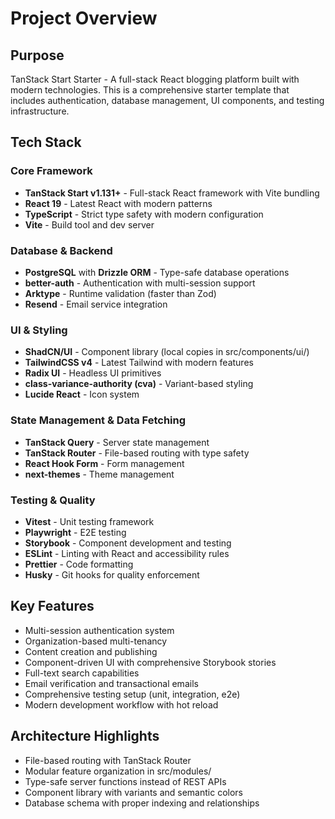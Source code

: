 # Project Overview

## Purpose

TanStack Start Starter - A full-stack React blogging platform built with modern technologies. This is a comprehensive starter template that includes authentication, database management, UI components, and testing infrastructure.

## Tech Stack

### Core Framework

- **TanStack Start v1.131+** - Full-stack React framework with Vite bundling
- **React 19** - Latest React with modern patterns
- **TypeScript** - Strict type safety with modern configuration
- **Vite** - Build tool and dev server

### Database & Backend

- **PostgreSQL** with **Drizzle ORM** - Type-safe database operations
- **better-auth** - Authentication with multi-session support
- **Arktype** - Runtime validation (faster than Zod)
- **Resend** - Email service integration

### UI & Styling

- **ShadCN/UI** - Component library (local copies in src/components/ui/)
- **TailwindCSS v4** - Latest Tailwind with modern features
- **Radix UI** - Headless UI primitives
- **class-variance-authority (cva)** - Variant-based styling
- **Lucide React** - Icon system

### State Management & Data Fetching

- **TanStack Query** - Server state management
- **TanStack Router** - File-based routing with type safety
- **React Hook Form** - Form management
- **next-themes** - Theme management

### Testing & Quality

- **Vitest** - Unit testing framework
- **Playwright** - E2E testing
- **Storybook** - Component development and testing
- **ESLint** - Linting with React and accessibility rules
- **Prettier** - Code formatting
- **Husky** - Git hooks for quality enforcement

## Key Features

- Multi-session authentication system
- Organization-based multi-tenancy
- Content creation and publishing
- Component-driven UI with comprehensive Storybook stories
- Full-text search capabilities
- Email verification and transactional emails
- Comprehensive testing setup (unit, integration, e2e)
- Modern development workflow with hot reload

## Architecture Highlights

- File-based routing with TanStack Router
- Modular feature organization in src/modules/
- Type-safe server functions instead of REST APIs
- Component library with variants and semantic colors
- Database schema with proper indexing and relationships
